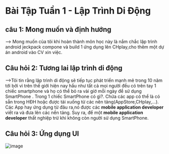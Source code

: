 # Bài Tập Tuần 1 - Lập Trình Di Động

## câu 1: Mong muốn và định hướng 
  --> Mong muốn của tôi khi hoàn thành môn học này là nắm chắc lập trình android jeckpack compone và build 1 ứng dụng lên CHplay,cho thêm một dự án android vào CV xin việc.
  
## Câu hỏi 2: Tương lai lập trình di động
  -->Tôi tin rằng lập trình di động sẽ tiếp tục phát triển mạnh mẽ trong 10 năm tới bởi vì trên thế giới hiện nay hầu như tất cả mọi người đều có trên tay 1 chiếc smartphone 
  và họ có thể bỏ ra vài giờ mỗi ngày để sử dụng SmartPhone . Trong 1 chiếc SmartPhone có gì?. Chứa các app có thể là có sẵn trong HĐH hoặc được tải xuống từ các nên tảng(AppStore,CHplay,...).
  Các App hay ứng dụng từ đâu ra,nó được các **mobile application developer** viết ra và đưa lên các nền tảng. Suy ra, để một **mobile application developer** thất nghiệp trừ khi không còn người sử dụng SmartPhone.
  
  ## Câu hỏi 3: Ứng dụng UI 
  
  ![image](https://github.com/user-attachments/assets/d1b33dae-d75c-4ca6-984d-5888017e1f85)
